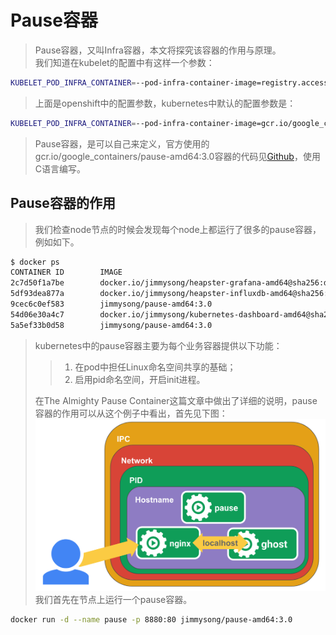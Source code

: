 # Pause容器
> Pause容器，又叫Infra容器，本文将探究该容器的作用与原理。   
> 我们知道在kubelet的配置中有这样一个参数：   
```bash
KUBELET_POD_INFRA_CONTAINER=--pod-infra-container-image=registry.access.redhat.com/rhel7/pod-infrastructure:latest
```
> 上面是openshift中的配置参数，kubernetes中默认的配置参数是：   

```bash
KUBELET_POD_INFRA_CONTAINER=--pod-infra-container-image=gcr.io/google_containers/pause-amd64:3.0
```
> Pause容器，是可以自己来定义，官方使用的gcr.io/google_containers/pause-amd64:3.0容器的代码见[Github](https://github.com/kubernetes/kubernetes/tree/master/build/pause)，使用C语言编写。

## Pause容器的作用
> 我们检查node节点的时候会发现每个node上都运行了很多的pause容器，例如如下。   

```bash
$ docker ps
CONTAINER ID        IMAGE                                                                                                                    COMMAND                  CREATED             STATUS              PORTS               NAMES
2c7d50f1a7be        docker.io/jimmysong/heapster-grafana-amd64@sha256:d663759b3de86cf62e64a43b021f133c383e8f7b0dc2bdd78115bc95db371c9a       "/run.sh"                3 hours ago         Up 3 hours                              k8s_grafana_monitoring-influxdb-grafana-v4-5697c6b59-76zqs_kube-system_5788a3c5-29c0-11e8-9e88-525400005732_0
5df93dea877a        docker.io/jimmysong/heapster-influxdb-amd64@sha256:a217008b68cb49e8f038c4eeb6029261f02adca81d8eae8c5c01d030361274b8      "influxd --config ..."   3 hours ago         Up 3 hours                              k8s_influxdb_monitoring-influxdb-grafana-v4-5697c6b59-76zqs_kube-system_5788a3c5-29c0-11e8-9e88-525400005732_0
9cec6c0ef583        jimmysong/pause-amd64:3.0                                                                                                "/pause"                 3 hours ago         Up 3 hours                              k8s_POD_monitoring-influxdb-grafana-v4-5697c6b59-76zqs_kube-system_5788a3c5-29c0-11e8-9e88-525400005732_0
54d06e30a4c7        docker.io/jimmysong/kubernetes-dashboard-amd64@sha256:668710d034c4209f8fa9a342db6d8be72b6cb5f1f3f696cee2379b8512330be4   "/dashboard --inse..."   3 hours ago         Up 3 hours                              k8s_kubernetes-dashboard_kubernetes-dashboard-65486f5fdf-lshl7_kube-system_27c414a1-29c0-11e8-9e88-525400005732_0
5a5ef33b0d58        jimmysong/pause-amd64:3.0                                                                                                "/pause"                 3 hours ago         Up 3 hours                              k8s_POD_kubernetes-dashboard-65486f5fdf-lshl7_kube-system_27c414a1-29c0-11e8-9e88-525400005732_0
```
> kubernetes中的pause容器主要为每个业务容器提供以下功能：   
> > 1. 在pod中担任Linux命名空间共享的基础；   
> > 2. 启用pid命名空间，开启init进程。   
> >
> 在The Almighty Pause Container这篇文章中做出了详细的说明，pause容器的作用可以从这个例子中看出，首先见下图：   
![pause-container](./images/pause-container.png)   
> 我们首先在节点上运行一个pause容器。   

```bash
docker run -d --name pause -p 8880:80 jimmysong/pause-amd64:3.0
```

















